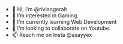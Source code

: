 - 👋 Hi, I’m @riviangeralt
- 👀 I’m interested in Gaming.
- 🌱 I’m currently learning Web Development
- 💞️ I’m looking to collaborate on Youtube.
- 📫 Reach me on Insta @asayyex

<!---
riviangeralt/riviangeralt is a ✨ special ✨ repository because its `README.md` (this file) appears on your GitHub profile.
You can click the Preview link to take a look at your changes.
--->
